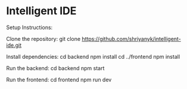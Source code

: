 # Intelligent IDE
Setup Instructions:

Clone the repository:
git clone https://github.com/shriyanyk/intelligent-ide.git

Install dependencies:
cd backend 
npm install
cd ../frontend 
npm install

Run the backend:
cd backend 
npm start

Run the frontend:
cd frontend 
npm run dev
